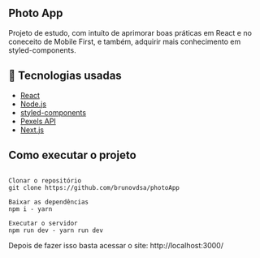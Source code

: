 ## **Photo App**

Projeto de estudo, com intuíto de aprimorar boas práticas em React e no coneceito de Mobile First, e também, adquirir mais conhecimento em styled-components.


## 🚀 Tecnologias usadas
- [React](https://pt-br.reactjs.org)
- [Node.js](https://nodejs.org/en)
- [styled-components](https://styled-components.com/)
- [Pexels API](https://www.pexels.com/api/)
- [Next.js](https://nextjs.org/)


## Como executar o projeto

```

Clonar o repositório
git clone https://github.com/brunovdsa/photoApp

Baixar as dependências
npm i - yarn

Executar o servidor
npm run dev - yarn run dev

```
Depois de fazer isso basta acessar o site: http://localhost:3000/
